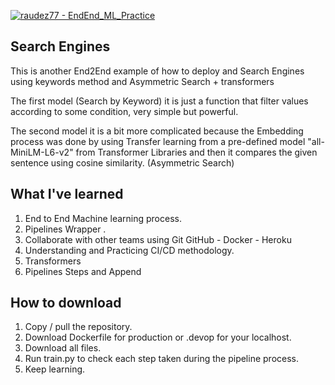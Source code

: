 [![raudez77 - EndEnd_ML_Practice](https://img.shields.io/static/v1?label=raudez77&message=EndEnd_ML_Practice&color=blue&logo=github)](https://github.com/raudez77/search_engine "Go to GitHub repo")

## Search Engines 

This is another End2End example of how to deploy and Search Engines
using keywords method and Asymmetric Search + transformers

The first model (Search by Keyword) it is just a function that filter 
values according to some condition, very simple but powerful.

The second model it is a bit more complicated because the Embedding process was done by using Transfer learning from a pre-defined model "all-MiniLM-L6-v2" from Transformer Libraries and then it compares the given sentence using cosine similarity. (Asymmetric Search)

## What I've learned

1. End to End Machine learning process.
2. Pipelines Wrapper .
4. Collaborate with other teams using Git GitHub - Docker  - Heroku
6. Understanding and Practicing CI/CD methodology. 
7. Transformers 
8. Pipelines Steps and Append

## How to download 

1. Copy / pull the repository. 
2. Download Dockerfile for production or .devop for your localhost.
3. Download all files.
4. Run train.py to check each step taken during the pipeline process.
5. Keep learning.